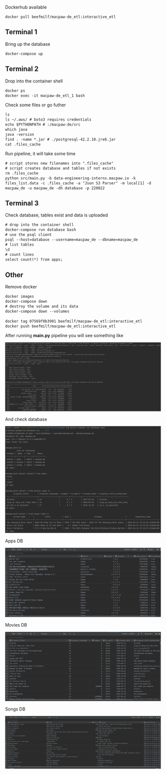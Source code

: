Dockerhub available  
```shell
docker pull beefmilf/macpaw-de_etl:interactive_etl
```

## Terminal 1 
Bring up the database
```shell
docker-compose up
```

## Terminal 2
Drop into the container shell
```shell
docker ps
docker exec -it macpaw-de_etl_1 bash
```
Check some files or go futher  
```shell
ls
ls ~/.aws/ # boto3 requires credentials  
echo $PYTHONPATH # :/macpaw-de/src
which java 
java -version
find . -name *.jar # ./postgresql-42.2.10.jre6.jar
cat .files_cache 
```
Run pipeline, it will take some time
```shell
# script stores new filenames into ".files_cache"
# script creates database and tables if not exists
rm .files_cache 
python src/main.py -b data-engineering-interns.macpaw.io -k files_list.data -c .files_cache -a "Json S3 Parser" -m local[1] -d macpaw_de -u macpaw_de -dh database -p 220022
```

## Terminal 3
Check database, tables exist and data is uploaded  
```shell
# drop into the container shell
docker-compose run database bash
# use the psql client
psql --host=database --username=macpaw_de --dbname=macpaw_de
# list tables 
\d
# count lines 
select count(*) from apps;
```

## Other 
Remove docker 
```shell
docker images
docker-compose down 
# destroy the volume and its data
docker-compose down --volumes

docker tag 07569f0b3991 beefmilf/macpaw-de_etl:interactive_etl
docker push beefmilf/macpaw-de_etl:interactive_etl
```

After running **main.py** pipeline you will see something like 

![img.png](screens/img.png)


And check database 

![img_1.png](screens/img_1.png)

Apps DB 

![img.png](screens/img_2.png)

Movies DB 

![img.png](screens/img_3.png)

Songs DB 

![img.png](screens/img_4.png)